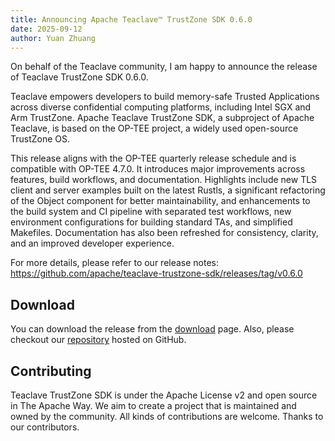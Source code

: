 ```yaml
---
title: Announcing Apache Teaclave™ TrustZone SDK 0.6.0
date: 2025-09-12
author: Yuan Zhuang
---
```


On behalf of the Teaclave community, I am happy to announce the release of
Teaclave TrustZone SDK 0.6.0.

Teaclave empowers developers to build memory-safe Trusted Applications across
diverse confidential computing platforms, including Intel SGX and Arm TrustZone.
Apache Teaclave TrustZone SDK, a subproject of Apache Teaclave, is based on the
OP-TEE project, a widely used open-source TrustZone OS.

This release aligns with the OP-TEE quarterly release schedule and is compatible
with OP-TEE 4.7.0. It introduces major improvements across features, build
workflows, and documentation. Highlights include new TLS client and server
examples built on the latest Rustls, a significant refactoring of the Object
component for better maintainability, and enhancements to the build system and
CI pipeline with separated test workflows, new environment configurations for
building standard TAs, and simplified Makefiles. Documentation has also been
refreshed for consistency, clarity, and an improved developer experience.

For more details, please refer to our release notes:
https://github.com/apache/teaclave-trustzone-sdk/releases/tag/v0.6.0

## Download

You can download the release from the
[download](https://teaclave.apache.org/download/) page. Also, please checkout
our [repository](https://github.com/apache/teaclave-trustzone-sdk) hosted on
GitHub.

## Contributing

Teaclave TrustZone SDK is under the Apache License v2 and open source in The
Apache Way. We aim to create a project that is maintained and owned by the
community. All kinds of contributions are welcome. Thanks to our contributors.
